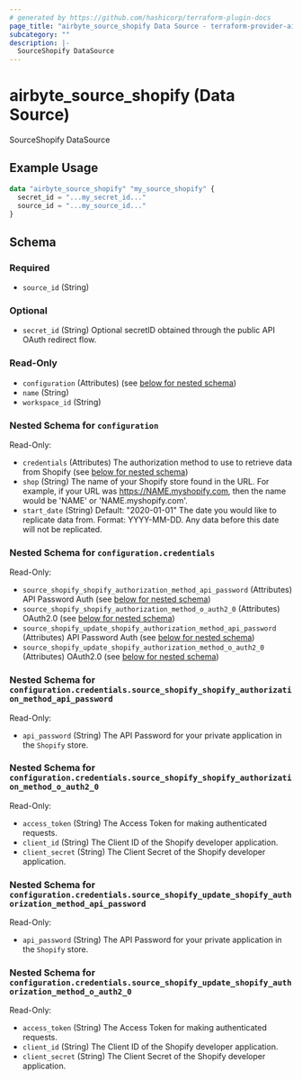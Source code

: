 ```yaml
---
# generated by https://github.com/hashicorp/terraform-plugin-docs
page_title: "airbyte_source_shopify Data Source - terraform-provider-airbyte"
subcategory: ""
description: |-
  SourceShopify DataSource
---
```


# airbyte_source_shopify (Data Source)

SourceShopify DataSource

## Example Usage

```terraform
data "airbyte_source_shopify" "my_source_shopify" {
  secret_id = "...my_secret_id..."
  source_id = "...my_source_id..."
}
```

<!-- schema generated by tfplugindocs -->
## Schema

### Required

- `source_id` (String)

### Optional

- `secret_id` (String) Optional secretID obtained through the public API OAuth redirect flow.

### Read-Only

- `configuration` (Attributes) (see [below for nested schema](#nestedatt--configuration))
- `name` (String)
- `workspace_id` (String)

<a id="nestedatt--configuration"></a>
### Nested Schema for `configuration`

Read-Only:

- `credentials` (Attributes) The authorization method to use to retrieve data from Shopify (see [below for nested schema](#nestedatt--configuration--credentials))
- `shop` (String) The name of your Shopify store found in the URL. For example, if your URL was https://NAME.myshopify.com, then the name would be 'NAME' or 'NAME.myshopify.com'.
- `start_date` (String) Default: "2020-01-01"
The date you would like to replicate data from. Format: YYYY-MM-DD. Any data before this date will not be replicated.

<a id="nestedatt--configuration--credentials"></a>
### Nested Schema for `configuration.credentials`

Read-Only:

- `source_shopify_shopify_authorization_method_api_password` (Attributes) API Password Auth (see [below for nested schema](#nestedatt--configuration--credentials--source_shopify_shopify_authorization_method_api_password))
- `source_shopify_shopify_authorization_method_o_auth2_0` (Attributes) OAuth2.0 (see [below for nested schema](#nestedatt--configuration--credentials--source_shopify_shopify_authorization_method_o_auth2_0))
- `source_shopify_update_shopify_authorization_method_api_password` (Attributes) API Password Auth (see [below for nested schema](#nestedatt--configuration--credentials--source_shopify_update_shopify_authorization_method_api_password))
- `source_shopify_update_shopify_authorization_method_o_auth2_0` (Attributes) OAuth2.0 (see [below for nested schema](#nestedatt--configuration--credentials--source_shopify_update_shopify_authorization_method_o_auth2_0))

<a id="nestedatt--configuration--credentials--source_shopify_shopify_authorization_method_api_password"></a>
### Nested Schema for `configuration.credentials.source_shopify_shopify_authorization_method_api_password`

Read-Only:

- `api_password` (String) The API Password for your private application in the `Shopify` store.


<a id="nestedatt--configuration--credentials--source_shopify_shopify_authorization_method_o_auth2_0"></a>
### Nested Schema for `configuration.credentials.source_shopify_shopify_authorization_method_o_auth2_0`

Read-Only:

- `access_token` (String) The Access Token for making authenticated requests.
- `client_id` (String) The Client ID of the Shopify developer application.
- `client_secret` (String) The Client Secret of the Shopify developer application.


<a id="nestedatt--configuration--credentials--source_shopify_update_shopify_authorization_method_api_password"></a>
### Nested Schema for `configuration.credentials.source_shopify_update_shopify_authorization_method_api_password`

Read-Only:

- `api_password` (String) The API Password for your private application in the `Shopify` store.


<a id="nestedatt--configuration--credentials--source_shopify_update_shopify_authorization_method_o_auth2_0"></a>
### Nested Schema for `configuration.credentials.source_shopify_update_shopify_authorization_method_o_auth2_0`

Read-Only:

- `access_token` (String) The Access Token for making authenticated requests.
- `client_id` (String) The Client ID of the Shopify developer application.
- `client_secret` (String) The Client Secret of the Shopify developer application.


